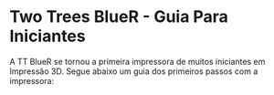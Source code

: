 # Two Trees BlueR - Guia Para Iniciantes

A TT BlueR se tornou a primeira impressora de muitos iniciantes em Impressão 3D. 
Segue abaixo um guia dos primeiros passos com a impressora:

